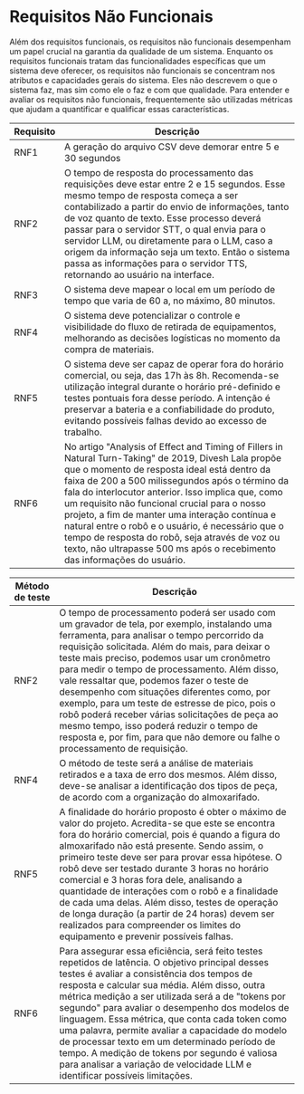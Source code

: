 # Requisitos Não Funcionais

Além dos requisitos funcionais, os requisitos não funcionais desempenham um papel crucial na garantia da qualidade de um sistema. Enquanto os requisitos funcionais tratam das funcionalidades específicas que um sistema deve oferecer, os requisitos não funcionais se concentram nos atributos e capacidades gerais do sistema. Eles não descrevem o que o sistema faz, mas sim como ele o faz e com que qualidade. Para entender e avaliar os requisitos não funcionais, frequentemente são utilizadas métricas que ajudam a quantificar e qualificar essas características.

| Requisito | Descrição |
|---|---|
| RNF1 | A geração do arquivo CSV deve demorar entre 5 e 30 segundos |
| RNF2 | O tempo de resposta do processamento das requisições deve estar entre 2 e 15 segundos. Esse mesmo tempo de resposta começa a ser contabilizado a partir do envio de informações, tanto de voz quanto de texto. Esse processo deverá passar para o servidor STT, o qual envia para o servidor LLM, ou diretamente para o LLM, caso a origem da informação seja um texto. Então o sistema passa as informações para o servidor TTS, retornando ao usuário na interface. |
| RNF3 | O sistema deve mapear o local em um período de tempo que varia de 60 a, no máximo, 80 minutos.|
| RNF4 | O sistema deve potencializar o controle e visibilidade do fluxo de retirada de equipamentos, melhorando as decisões logísticas no momento da compra de materiais. |
| RNF5 | O sistema deve ser capaz de operar fora do horário comercial, ou seja, das 17h às 8h. Recomenda-se utilização integral durante o horário pré-definido e testes pontuais fora desse período. A intenção é preservar a bateria e a confiabilidade do produto, evitando possíveis falhas devido ao excesso de trabalho. |
| RNF6 | No artigo "Analysis of Effect and Timing of Fillers in Natural Turn-Taking" de 2019, Divesh Lala propõe que o momento de resposta ideal está dentro da faixa de 200 a 500 milissegundos após o término da fala do interlocutor anterior. Isso implica que, como um requisito não funcional crucial para o nosso projeto, a fim de manter uma interação contínua e natural entre o robô e o usuário, é necessário que o tempo de resposta do robô, seja através de voz ou texto, não ultrapasse 500 ms após o recebimento das informações do usuário. |

| Método de teste | Descrição |
|---|---|
| RNF2 | O tempo de processamento poderá ser usado com um gravador de tela, por exemplo, instalando uma ferramenta, para analisar o tempo percorrido da requisição solicitada. Além do mais, para deixar o teste mais preciso, podemos usar um cronômetro para medir o tempo de processamento. Além disso, vale ressaltar que, podemos fazer o teste de desempenho com situações diferentes como, por exemplo, para um teste de estresse de pico, pois o robô poderá receber várias solicitações de peça ao mesmo tempo, isso poderá reduzir o tempo de resposta e, por fim, para que não demore ou falhe o processamento de requisição. |
| RNF4 | O método de teste será a análise de materiais retirados e a taxa de erro dos mesmos. Além disso, deve-se analisar a identificação dos tipos de peça, de acordo com a organização do almoxarifado. |
| RNF5 | A finalidade do horário proposto é obter o máximo de valor do projeto. Acredita-se que este se encontra fora do horário comercial, pois é quando a figura do almoxarifado não está presente. Sendo assim, o primeiro teste deve ser para provar essa hipótese. O robô deve ser testado durante 3 horas no horário comercial e 3 horas fora dele, analisando a quantidade de interações com o robô e a finalidade de cada uma delas. Além disso, testes de operação de longa duração (a partir de 24 horas) devem ser realizados para compreender os limites do equipamento e prevenir possíveis falhas. |
| RNF6 | Para assegurar essa eficiência, será feito testes repetidos de latência. O objetivo principal desses testes é avaliar a consistência dos tempos de resposta e calcular sua média. Além disso, outra métrica medição a ser utilizada será a de "tokens por segundo" para avaliar o desempenho dos modelos de linguagem. Essa métrica, que conta cada token como uma palavra, permite avaliar a capacidade do modelo de processar texto em um determinado período de tempo. A medição de tokens por segundo é valiosa para analisar a variação de velocidade LLM e identificar possíveis limitações. |
